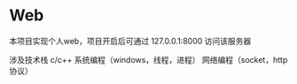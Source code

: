 # Web

本项目实现个人web，项目开启后可通过 127.0.0.1:8000 访问该服务器

涉及技术栈 c/c++ 系统编程（windows，线程，进程） 网络编程（socket，http协议）
